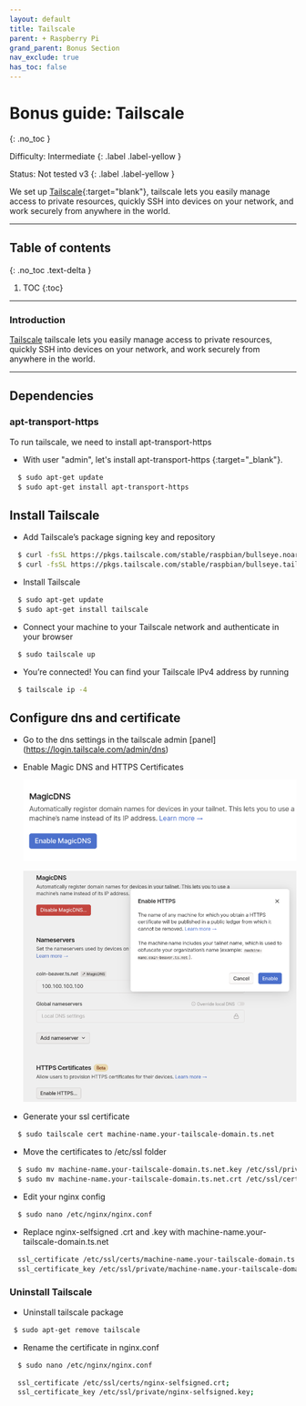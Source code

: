 ```yaml
---
layout: default
title: Tailscale
parent: + Raspberry Pi
grand_parent: Bonus Section
nav_exclude: true
has_toc: false
---
```


# Bonus guide: Tailscale
{: .no_toc }

Difficulty: Intermediate
{: .label .label-yellow }

Status: Not tested v3 
{: .label .label-yellow }

We set up [Tailscale](https://tailscale.com/download/linux/rpi-bullseye){:target="blank"}, tailscale lets you easily manage access to private resources, quickly SSH into devices on your network, and work securely from anywhere in the world.

---

## Table of contents
{: .no_toc .text-delta }

1. TOC
{:toc}

---

### Introduction
[Tailscale](https://tailscale.com) tailscale lets you easily manage access to private resources, quickly SSH into devices on your network, and work securely from anywhere in the world.

---

## Dependencies

### apt-transport-https

To run tailscale, we need to install apt-transport-https

* With user "admin", let's install apt-transport-https {:target="_blank"}.

```sh
  $ sudo apt-get update
  $ sudo apt-get install apt-transport-https
```

## Install Tailscale
* Add Tailscale’s package signing key and repository

```sh
  $ curl -fsSL https://pkgs.tailscale.com/stable/raspbian/bullseye.noarmor.gpg | sudo tee /usr/share/keyrings/tailscale-archive-keyring.gpg > /dev/null
  $ curl -fsSL https://pkgs.tailscale.com/stable/raspbian/bullseye.tailscale-keyring.list | sudo tee /etc/apt/sources.list.d/tailscale.list
```

* Install Tailscale

```sh
  $ sudo apt-get update
  $ sudo apt-get install tailscale
```

* Connect your machine to your Tailscale network and authenticate in your browser

```sh
  $ sudo tailscale up
```

* You’re connected! You can find your Tailscale IPv4 address by running

```sh
  $ tailscale ip -4
```

## Configure dns and certificate

* Go to the dns settings in the tailscale admin [panel] (https://login.tailscale.com/admin/dns)

* Enable Magic DNS and HTTPS Certificates
  
  ![tailscale_magic_dns](../../../images/tailscale_magic_dns.png)

  ![tailscale_https](../../../images/tailscale_https.png)

* Generate your ssl certificate
  
```sh
  $ sudo tailscale cert machine-name.your-tailscale-domain.ts.net
```

* Move the certificates to /etc/ssl folder
  
```sh
  $ sudo mv machine-name.your-tailscale-domain.ts.net.key /etc/ssl/private/machine-name.your-tailscale-domain.ts.net.key
  $ sudo mv machine-name.your-tailscale-domain.ts.net.crt /etc/ssl/certs/machine-name.your-tailscale-domain.ts.net.crt
```

* Edit your nginx config
  
```sh
  $ sudo nano /etc/nginx/nginx.conf
```

* Replace nginx-selfsigned .crt and .key with machine-name.your-tailscale-domain.ts.net

```sh
  ssl_certificate /etc/ssl/certs/machine-name.your-tailscale-domain.ts.net.crt;
  ssl_certificate_key /etc/ssl/private/machine-name.your-tailscale-domain.ts.net.key;
```

### Uninstall Tailscale

* Uninstall tailscale package

```sh
 $ sudo apt-get remove tailscale
```

* Rename the certificate in nginx.conf

```sh
  $ sudo nano /etc/nginx/nginx.conf
```

```sh
  ssl_certificate /etc/ssl/certs/nginx-selfsigned.crt;
  ssl_certificate_key /etc/ssl/private/nginx-selfsigned.key;
```